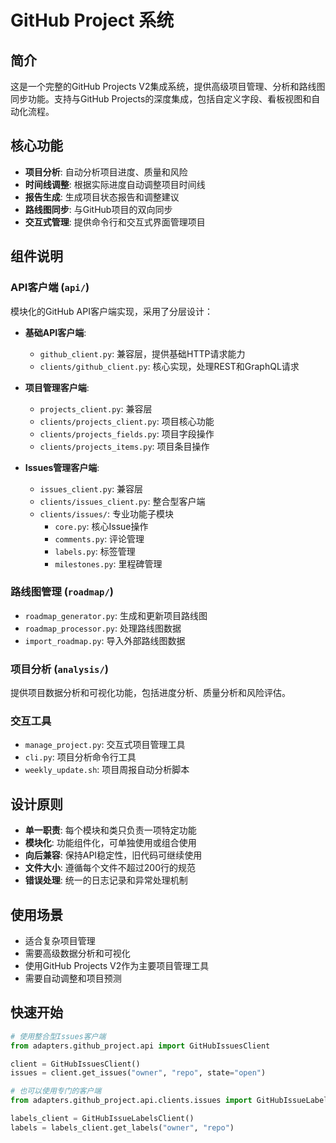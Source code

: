 # GitHub Project 系统

## 简介

这是一个完整的GitHub Projects V2集成系统，提供高级项目管理、分析和路线图同步功能。支持与GitHub Projects的深度集成，包括自定义字段、看板视图和自动化流程。

## 核心功能

- **项目分析**: 自动分析项目进度、质量和风险
- **时间线调整**: 根据实际进度自动调整项目时间线
- **报告生成**: 生成项目状态报告和调整建议
- **路线图同步**: 与GitHub项目的双向同步
- **交互式管理**: 提供命令行和交互式界面管理项目

## 组件说明

### API客户端 (`api/`)

模块化的GitHub API客户端实现，采用了分层设计：

- **基础API客户端**:
  - `github_client.py`: 兼容层，提供基础HTTP请求能力
  - `clients/github_client.py`: 核心实现，处理REST和GraphQL请求

- **项目管理客户端**:
  - `projects_client.py`: 兼容层
  - `clients/projects_client.py`: 项目核心功能
  - `clients/projects_fields.py`: 项目字段操作
  - `clients/projects_items.py`: 项目条目操作

- **Issues管理客户端**:
  - `issues_client.py`: 兼容层
  - `clients/issues_client.py`: 整合型客户端
  - `clients/issues/`: 专业功能子模块
    - `core.py`: 核心Issue操作
    - `comments.py`: 评论管理
    - `labels.py`: 标签管理
    - `milestones.py`: 里程碑管理

### 路线图管理 (`roadmap/`)

- `roadmap_generator.py`: 生成和更新项目路线图
- `roadmap_processor.py`: 处理路线图数据
- `import_roadmap.py`: 导入外部路线图数据

### 项目分析 (`analysis/`)

提供项目数据分析和可视化功能，包括进度分析、质量分析和风险评估。

### 交互工具

- `manage_project.py`: 交互式项目管理工具
- `cli.py`: 项目分析命令行工具
- `weekly_update.sh`: 项目周报自动分析脚本

## 设计原则

- **单一职责**: 每个模块和类只负责一项特定功能
- **模块化**: 功能组件化，可单独使用或组合使用
- **向后兼容**: 保持API稳定性，旧代码可继续使用
- **文件大小**: 遵循每个文件不超过200行的规范
- **错误处理**: 统一的日志记录和异常处理机制

## 使用场景

- 适合复杂项目管理
- 需要高级数据分析和可视化
- 使用GitHub Projects V2作为主要项目管理工具
- 需要自动调整和项目预测

## 快速开始

```python
# 使用整合型Issues客户端
from adapters.github_project.api import GitHubIssuesClient

client = GitHubIssuesClient()
issues = client.get_issues("owner", "repo", state="open")

# 也可以使用专门的客户端
from adapters.github_project.api.clients.issues import GitHubIssueLabelsClient

labels_client = GitHubIssueLabelsClient()
labels = labels_client.get_labels("owner", "repo")
```
